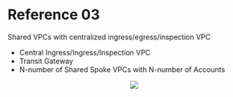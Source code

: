 # Reference 03

Shared VPCs with centralized ingress/egress/inspection VPC

- Central Ingress/Ingress/Inspection VPC
- Transit Gateway
- N-number of Shared Spoke VPCs with N-number of Accounts

<p align="center">
  <a href="https://aws.amazon.com/blogs/networking-and-content-delivery/vpc-sharing-key-considerations-and-best-practices/">
    <img src="https://d2908q01vomqb2.cloudfront.net/5b384ce32d8cdef02bc3a139d4cac0a22bb029e8/2021/03/16/shared.vpc_.blog-Figure-5-with-firewall.png">
  </a>
</p>
